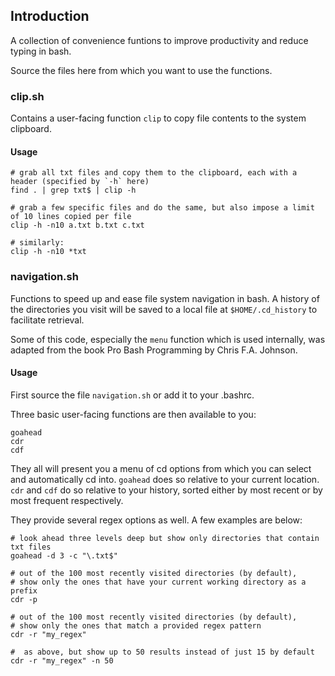 
## Introduction
A collection of convenience funtions to improve productivity and reduce typing in bash.

Source the files here from which you want to use the functions.

### clip.sh
Contains a user-facing function `clip` to copy file contents to the system clipboard.

#### Usage
```
# grab all txt files and copy them to the clipboard, each with a header (specified by `-h` here)
find . | grep txt$ | clip -h

# grab a few specific files and do the same, but also impose a limit of 10 lines copied per file
clip -h -n10 a.txt b.txt c.txt

# similarly:
clip -h -n10 *txt
```

### navigation.sh
Functions to speed up and ease file system navigation in bash. A history of the directories you visit will be saved to a local file at `$HOME/.cd_history` to facilitate retrieval.

Some of this code, especially the `menu` function which is used internally, was adapted from the book Pro Bash Programming by Chris F.A. Johnson.

#### Usage
First source the file `navigation.sh` or add it to your .bashrc.

Three basic user-facing functions are then available to you:
```
goahead
cdr
cdf
```

They all will present you a menu of cd options from which you can select and automatically cd into. `goahead` does so relative to your current location. `cdr` and `cdf` do so relative to your history, sorted either by most recent or by most frequent respectively.

They provide several regex options as well. A few examples are below:

```
# look ahead three levels deep but show only directories that contain txt files
goahead -d 3 -c "\.txt$"

# out of the 100 most recently visited directories (by default),
# show only the ones that have your current working directory as a prefix
cdr -p

# out of the 100 most recently visited directories (by default),
# show only the ones that match a provided regex pattern
cdr -r "my_regex"

#  as above, but show up to 50 results instead of just 15 by default
cdr -r "my_regex" -n 50
```





